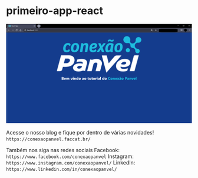 # primeiro-app-react

![Conexão Panvel](/images/conexao-exemplo.png)

Acesse o nosso blog e fique por dentro de várias novidades!
`https://conexaopanvel.faccat.br/`

Também nos siga nas redes sociais
Facebook: `https://www.facebook.com/conexaopanvel`
Instagram: `https://www.instagram.com/conexaopanvel/`
LinkedIn: `https://www.linkedin.com/in/conexaopanvel/`
